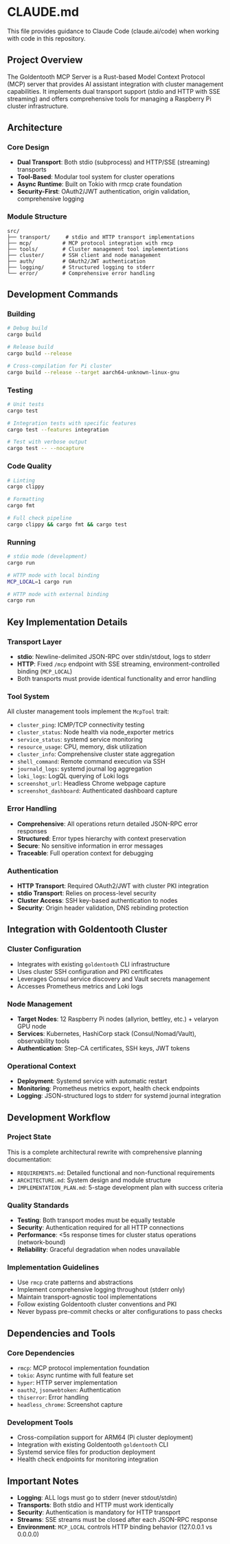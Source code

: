 # CLAUDE.md

This file provides guidance to Claude Code (claude.ai/code) when working with code in this repository.

## Project Overview

The Goldentooth MCP Server is a Rust-based Model Context Protocol (MCP) server that provides AI assistant integration with cluster management capabilities. It implements dual transport support (stdio and HTTP with SSE streaming) and offers comprehensive tools for managing a Raspberry Pi cluster infrastructure.

## Architecture

### Core Design
- **Dual Transport**: Both stdio (subprocess) and HTTP/SSE (streaming) transports
- **Tool-Based**: Modular tool system for cluster operations
- **Async Runtime**: Built on Tokio with rmcp crate foundation
- **Security-First**: OAuth2/JWT authentication, origin validation, comprehensive logging

### Module Structure
```
src/
├── transport/     # stdio and HTTP transport implementations
├── mcp/          # MCP protocol integration with rmcp
├── tools/        # Cluster management tool implementations
├── cluster/      # SSH client and node management
├── auth/         # OAuth2/JWT authentication
├── logging/      # Structured logging to stderr
└── error/        # Comprehensive error handling
```

## Development Commands

### Building
```bash
# Debug build
cargo build

# Release build
cargo build --release

# Cross-compilation for Pi cluster
cargo build --release --target aarch64-unknown-linux-gnu
```

### Testing
```bash
# Unit tests
cargo test

# Integration tests with specific features
cargo test --features integration

# Test with verbose output
cargo test -- --nocapture
```

### Code Quality
```bash
# Linting
cargo clippy

# Formatting
cargo fmt

# Full check pipeline
cargo clippy && cargo fmt && cargo test
```

### Running
```bash
# stdio mode (development)
cargo run

# HTTP mode with local binding
MCP_LOCAL=1 cargo run

# HTTP mode with external binding
cargo run
```

## Key Implementation Details

### Transport Layer
- **stdio**: Newline-delimited JSON-RPC over stdin/stdout, logs to stderr
- **HTTP**: Fixed `/mcp` endpoint with SSE streaming, environment-controlled binding (`MCP_LOCAL`)
- Both transports must provide identical functionality and error handling

### Tool System
All cluster management tools implement the `McpTool` trait:
- `cluster_ping`: ICMP/TCP connectivity testing
- `cluster_status`: Node health via node_exporter metrics
- `service_status`: systemd service monitoring
- `resource_usage`: CPU, memory, disk utilization
- `cluster_info`: Comprehensive cluster state aggregation
- `shell_command`: Remote command execution via SSH
- `journald_logs`: systemd journal log aggregation
- `loki_logs`: LogQL querying of Loki logs
- `screenshot_url`: Headless Chrome webpage capture
- `screenshot_dashboard`: Authenticated dashboard capture

### Error Handling
- **Comprehensive**: All operations return detailed JSON-RPC error responses
- **Structured**: Error types hierarchy with context preservation
- **Secure**: No sensitive information in error messages
- **Traceable**: Full operation context for debugging

### Authentication
- **HTTP Transport**: Required OAuth2/JWT with cluster PKI integration
- **stdio Transport**: Relies on process-level security
- **Cluster Access**: SSH key-based authentication to nodes
- **Security**: Origin header validation, DNS rebinding protection

## Integration with Goldentooth Cluster

### Cluster Configuration
- Integrates with existing `goldentooth` CLI infrastructure
- Uses cluster SSH configuration and PKI certificates
- Leverages Consul service discovery and Vault secrets management
- Accesses Prometheus metrics and Loki logs

### Node Management
- **Target Nodes**: 12 Raspberry Pi nodes (allyrion, bettley, etc.) + velaryon GPU node
- **Services**: Kubernetes, HashiCorp stack (Consul/Nomad/Vault), observability tools
- **Authentication**: Step-CA certificates, SSH keys, JWT tokens

### Operational Context
- **Deployment**: Systemd service with automatic restart
- **Monitoring**: Prometheus metrics export, health check endpoints
- **Logging**: JSON-structured logs to stderr for systemd journal integration

## Development Workflow

### Project State
This is a complete architectural rewrite with comprehensive planning documentation:
- `REQUIREMENTS.md`: Detailed functional and non-functional requirements
- `ARCHITECTURE.md`: System design and module structure
- `IMPLEMENTATION_PLAN.md`: 5-stage development plan with success criteria

### Quality Standards
- **Testing**: Both transport modes must be equally testable
- **Security**: Authentication required for all HTTP connections
- **Performance**: <5s response times for cluster status operations (network-bound)
- **Reliability**: Graceful degradation when nodes unavailable

### Implementation Guidelines
- Use `rmcp` crate patterns and abstractions
- Implement comprehensive logging throughout (stderr only)
- Maintain transport-agnostic tool implementations
- Follow existing Goldentooth cluster conventions and PKI
- Never bypass pre-commit checks or alter configurations to pass checks

## Dependencies and Tools

### Core Dependencies
- `rmcp`: MCP protocol implementation foundation
- `tokio`: Async runtime with full feature set
- `hyper`: HTTP server implementation
- `oauth2`, `jsonwebtoken`: Authentication
- `thiserror`: Error handling
- `headless_chrome`: Screenshot capture

### Development Tools
- Cross-compilation support for ARM64 (Pi cluster deployment)
- Integration with existing Goldentooth `goldentooth` CLI
- Systemd service files for production deployment
- Health check endpoints for monitoring integration

## Important Notes

- **Logging**: ALL logs must go to stderr (never stdout/stdin)
- **Transports**: Both stdio and HTTP must work identically
- **Security**: Authentication is mandatory for HTTP transport
- **Streams**: SSE streams must be closed after each JSON-RPC response
- **Environment**: `MCP_LOCAL` controls HTTP binding behavior (127.0.0.1 vs 0.0.0.0)
